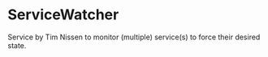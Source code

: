 # ServiceWatcher
Service by Tim Nissen to monitor (multiple) service(s) to force their desired state.
